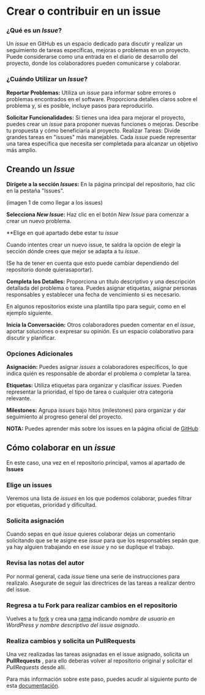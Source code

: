 # Crear o contribuir en un issue

### ¿Qué es un *Issue*?
Un *issue* en GitHub es un espacio dedicado para discutir y realizar un seguimiento de tareas específicas, mejoras o problemas en un proyecto. 
Puede considerarse como una entrada en el diario de desarrollo del proyecto, donde los colaboradores pueden comunicarse y colaborar.

### ¿Cuándo Utilizar un *Issue*?

**Reportar Problemas:** Utiliza un *issue* para informar sobre errores o problemas encontrados en el software. Proporciona detalles claros sobre el problema y, si es posible, incluye pasos para reproducirlo.

**Solicitar Funcionalidades:** Si tienes una idea para mejorar el proyecto, puedes crear un *issue* para proponer nuevas funciones o mejoras. Describe tu propuesta y cómo beneficiaría al proyecto.
Realizar Tareas: Divide grandes tareas en "issues" más manejables. Cada *issue* puede representar una tarea específica que necesita ser completada para alcanzar un objetivo más amplio.

## Creando un *Issue*

**Dirígete a la sección *Issues*:** En la página principal del repositorio, haz clic en la pestaña "Issues".

(imagen 1 de como llegar a los issues)

**Selecciona *New Issue*:** Haz clic en el botón *New Issue* para comenzar a crear un nuevo problema.

<!-- (Imagen2 boton New Issue) -->

**Elige en qué apartado debe estar tu *issue*

Cuando intentes crear un nuevo issue, te saldra la opción de elegir la sección dónde crees que mejor se adapta a tu *issue*.

(Se ha de tener en cuenta que esto puede cambiar dependiendo del repositorio donde quierasaportar).

<!-- (Imagen3 de selección de posición de issue)-->

**Completa los Detalles:** Proporciona un título descriptivo y una descripción detallada del problema o tarea. Puedes asignar etiquetas, asignar personas responsables y establecer una fecha de vencimiento si es necesario. 

En algunos repositorios existe una plantilla tipo para seguir, como en el ejemplo siguiente.

<!-- (Imagen4 del editor del issue)-->

**Inicia la Conversación:** Otros colaboradores pueden comentar en el *issue*, aportar soluciones o expresar su opinión. Es un espacio colaborativo para discutir y planificar.

<!-- (Imagen5 de los comentarios de un issue)-->

### Opciones Adicionales
**Asignación:** Puedes asignar *issues* a colaboradores específicos, lo que indica quién es responsable de abordar el problema o completar la tarea.

**Etiquetas:** Utiliza etiquetas para organizar y clasificar *issues*. Pueden representar la prioridad, el tipo de tarea o cualquier otra categoría relevante.

**Milestones:** Agrupa *issues* bajo hitos (milestones) para organizar y dar seguimiento al progreso general del proyecto.

**NOTA:** Puedes aprender más sobre los issues en la página oficial de [GitHub](https://docs.github.com/es/issues/tracking-your-work-with-issues/creating-an-issue)

## Cómo colaborar en un *issue* 

En este caso, una vez en el repositorio principal, vamos al apartado de **Issues**

<!-- (imagen 1)-->

### Elige un **issues**

Veremos una lista de *issues* en los que podemos colaborar, puedes filtrar por etiquetas, prioridad y dificultad.

<!-- (imagen 9 listado de issues)-->

### Solicita asignación

Cuando sepas en qué *issue* quieres colaborar dejas un comentario solicitando que se te asigne ese *issue* para que los responsables sepán que ya hay alguien trabajando en ese *issue* y no se duplique el trabajo.

<!--  (imagen 6 de comentario solicitud)-->

### Revisa las notas del autor 

Por normal general, cada *issue* tiene una serie de instrucciones para realizalo. Asegurate de seguir las directrices de las tareas a realizar dentro del issue.

<!-- (imagen7)-->

### Regresa a tu Fork para realizar cambios en el repositorio

Vuelves a tu [fork](https://github.com/WordPress/spain-handbook/blob/main/manuales/github/fork/index.md) y crea una [rama](https://github.com/WordPress/spain-handbook/blob/main/manuales/github/rama/index.md) indicando  *nombre de usuario en WordPress y nombre descriptivo del issue asignado*. 

### Realiza cambios y solicita un PullRequests

Una vez realizadas las tareas asignadas en el issue asignado, solicita un **PullRequests** , para ello deberas volver al repositorio original y solicitar el *PullRequests* desde allí.

Para más información sobre este paso, puedes acudir al siguiente punto de esta [documentación](https://es.wordpress.org/team/handbook/manuales/github/pullrequest/).
